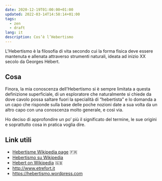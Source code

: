 ```yaml
---
date: 2020-12-19T01:00:00+01:00
updated: 2022-03-14T14:58:14+01:00
tags:
  - zen
  - draft
lang: it
description: Cos’è l’Hebertismo
---
```

L’Hebertismo è la filosofia di vita secondo cui la forma fisica deve essere mantenuta e allenata attraverso strumenti naturali, ideata ad inizio XX secolo da Georges Hébert.

## Cosa

Finora, la mia conoscenza dell’Hebertismo si è sempre limitata a questa definizione superficiale, di un esploratore che naturalmente si chiede da dove cavolo possa saltare fuori la specialità di “hebertista” e lo domanda a un capo che risponde sulla base delle poche nozioni date a sua volta da un altro capo con una conoscenza molto generale, e così via.

Ho deciso di approfondire un po’ più il significato del termine, le sue origini e soprattutto cosa in pratica voglia dire.

## Link utili

- [Hebertisme Wikipedia page](https://fr.wikipedia.org/wiki/Hébertisme) 🇫🇷
- [Hebertismo su Wikipedia](https://it.wikipedia.org/wiki/Hébertismo)
- [Hebert on Wikipedia](https://en.wikipedia.org/wiki/Georges_Hébert) 🇬🇧
- <http://www.etrefort.it>
- <https://hebertismo.wordpress.com>

